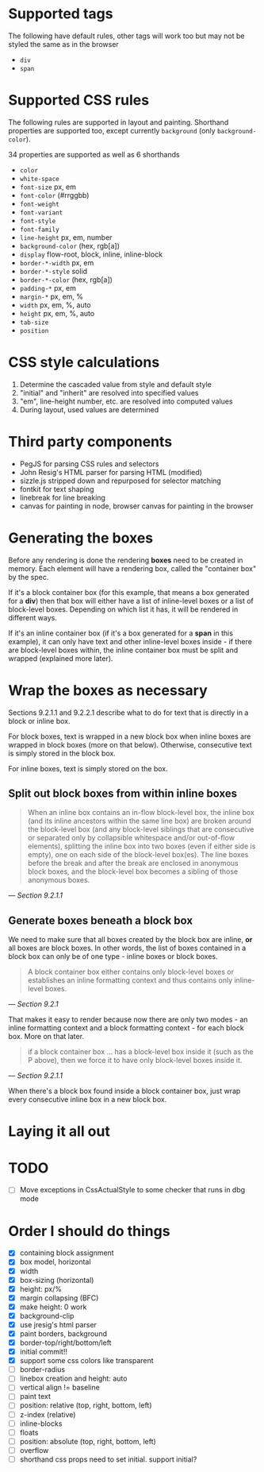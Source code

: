 # Supported tags

The following have default rules, other tags will work too but may not be styled
the same as in the browser

  * `div`
  * `span`

# Supported CSS rules

The following rules are supported in layout and painting. Shorthand properties
are supported too, except currently `background` (only `background-color`).

34 properties are supported as well as 6 shorthands

* `color`
* `white-space`
* `font-size` px, em
* `font-color` (#rrggbb)
* `font-weight`
* `font-variant`
* `font-style`
* `font-family`
* `line-height` px, em, number
* `background-color` (hex, rgb[a])
* `display` flow-root, block, inline, inline-block
* `border-*-width` px, em
* `border-*-style` solid
* `border-*-color` (hex, rgb[a])
* `padding-*` px, em
* `margin-*` px, em, %
* `width` px, em, %, auto
* `height` px, em, %, auto
* `tab-size`
* `position`

# CSS style calculations

1. Determine the cascaded value from style and default style
2. "initial" and "inherit" are resolved into specified values
3. "em", line-height number, etc. are resolved into computed values
4. During layout, used values are determined

# Third party components

* PegJS for parsing CSS rules and selectors
* John Resig's HTML parser for parsing HTML (modified)
* sizzle.js stripped down and repurposed for selector matching
* fontkit for text shaping
* linebreak for line breaking
* canvas for painting in node, browser canvas for painting in the browser

# Generating the boxes

Before any rendering is done the rendering **boxes** need to be created in
memory. Each element will have a rendering box, called the "container box" by
the spec.

If it's a block container box (for this example, that means a box generated for
a **div**) then that box will either have a list of inline-level boxes or a list
of block-level boxes. Depending on which list it has, it will be rendered in
different ways.

If it's an inline container box (if it's a box generated for a **span** in this
example), it can only have text and other inline-level boxes inside - if there
are block-level boxes within, the inline container box must be split and wrapped
(explained more later).

# Wrap the boxes as necessary

Sections 9.2.1.1 and 9.2.2.1 describe what to do for text that is directly in a block or inline box.

For block boxes, text is wrapped in a new block box when inline boxes are wrapped
in block boxes (more on that below). Otherwise, consecutive text is simply stored
in the block box.

For inline boxes, text is simply stored on the box.

## Split out block boxes from within inline boxes

> When an inline box contains an in-flow block-level box, the inline box (and
> its inline ancestors within the same line box) are broken around the block-level
> box (and any block-level siblings that are consecutive or separated only by
> collapsible whitespace and/or out-of-flow elements), splitting the inline box
> into two boxes (even if either side is empty), one on each side of the
> block-level box(es). The line boxes before the break and after the break are
> enclosed in anonymous block boxes, and the block-level box becomes a sibling of
> those anonymous boxes.

*&mdash; Section 9.2.1.1*

## Generate boxes beneath a block box

We need to make sure that all boxes created by the block box are inline, **or**
all boxes are block boxes. In other words, the list of boxes contained in a
block box can only be of one type - inline boxes or block boxes.

> A block container box either contains only block-level boxes or establishes
> an inline formatting context and thus contains only inline-level boxes.

*&mdash; Section 9.2.1*

That makes it easy to render because now there are only two modes - an inline
formatting context and a block formatting context - for each block box. More
on that later.

> if a block container box &hellip; has a block-level box inside it (such as
> the P above), then we force it to have only block-level boxes inside it.

*&mdash; Section 9.2.1.1*

When there's a block box found inside a block container box, just wrap every
consecutive inline box in a new block box.

# Laying it all out

# TODO

- [ ] Move exceptions in CssActualStyle to some checker that runs in dbg mode

# Order I should do things

- [x] containing block assignment
- [x] box model, horizontal
- [x] width
- [x] box-sizing (horizontal)
- [x] height: px/%
- [x] margin collapsing (BFC)
- [x] make height: 0 work
- [x] background-clip
- [x] use jresig's html parser
- [x] paint borders, background
- [x] border-top/right/bottom/left
- [x] initial commit!!
- [x] support some css colors like transparent
- [ ] border-radius
- [ ] linebox creation and height: auto
- [ ] vertical align != baseline
- [ ] paint text
- [ ] position: relative (top, right, bottom, left)
- [ ] z-index (relative)
- [ ] inline-blocks
- [ ] floats
- [ ] position: absolute (top, right, bottom, left)
- [ ] overflow
- [ ] shorthand css props need to set initial. support initial?
